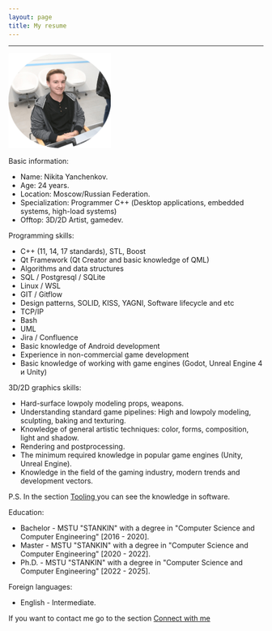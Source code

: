 ```yaml
---
layout: page
title: My resume
---
```


---

<img  src="public/img/face.png" alt="Фото автора блога" style="width: 40%; height: auto; margin: 0 auto;"/>

Basic information:

- Name: Nikita Yanchenkov.
- Age: 24 years.
- Location: Moscow/Russian Federation.
- Specialization: Programmer С++ (Desktop applications, embedded systems, high-load systems)
- Offtop: 3D/2D Artist, gamedev.

Programming skills:

- C++ (11, 14, 17 standards), STL, Boost
- Qt Framework (Qt Creator and basic knowledge of QML)
- Algorithms and data structures
- SQL / Postgresql / SQLite
- Linux / WSL
- GIT / Gitflow
- Design patterns, SOLID, KISS, YAGNI, Software lifecycle and etc
- TCP/IP
- Bash
- UML
- Jira / Confluence
- Basic knowledge of Android development
- Experience in non-commercial game development
- Basic knowledge of working with game engines (Godot, Unreal Engine 4 и Unity)

3D/2D graphics skills:

- Hard-surface lowpoly modeling props, weapons.
- Understanding standard game pipelines: High and lowpoly modeling, sculpting, baking and texturing. 
- Knowledge of general artistic techniques: color, forms, composition, light and shadow.
- Rendering and postprocessing.
- The minimum required knowledge in popular game engines (Unity, Unreal Engine).
- Knowledge in the field of the gaming industry, modern trends and development vectors.

P.S. In the section <a href="https://nikiyani.github.io/tooling" target="_blank"> Tooling </a> you can see the knowledge in software.

Education: 

- Bachelor - MSTU "STANKIN" with a degree in "Computer Science and Computer Engineering" [2016 - 2020].
- Master - MSTU "STANKIN" with a degree in "Computer Science and Computer Engineering" [2020 - 2022].
- Ph.D. - MSTU "STANKIN" with a degree in "Computer Science and Computer Engineering" [2022 - 2025].

Foreign languages:

- English - Intermediate.

If you want to contact me go to the section <a href="https://nikiyani.github.io/connect_with_me" target="_blank"> Connect with me </a> 





